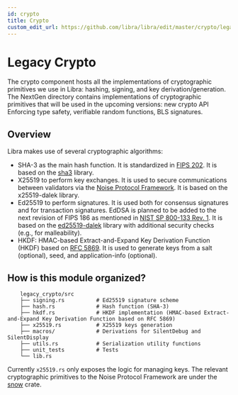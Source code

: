 ```yaml
---
id: crypto
title: Crypto
custom_edit_url: https://github.com/libra/libra/edit/master/crypto/legacy_crypto/README.md
---
```

# Legacy Crypto

The crypto component hosts all the implementations of cryptographic primitives we use in Libra: hashing, signing, and key derivation/generation. The NextGen directory contains implementations of cryptographic primitives that will be used in the upcoming versions: new crypto API Enforcing type safety, verifiable random functions, BLS signatures.

## Overview

Libra makes use of several cryptographic algorithms:

* SHA-3 as the main hash function. It is standardized in [FIPS 202](https://nvlpubs.nist.gov/nistpubs/FIPS/NIST.FIPS.202.pdf). It is based on the [sha3](https://docs.rs/sha3/) library.
* X25519 to perform key exchanges. It is used to secure communications between validators via the [Noise Protocol Framework](http://www.noiseprotocol.org/noise.html). It is based on the x25519-dalek library.
* Ed25519 to perform signatures. It is used both for consensus signatures and for transaction signatures. EdDSA is planned to be added to the next revision of FIPS 186 as mentioned in [NIST SP 800-133 Rev. 1](https://nvlpubs.nist.gov/nistpubs/SpecialPublications/NIST.SP.800-133r1-draft.pdf). It is based on the [ed25519-dalek](https://docs.rs/ed25519-dalek/1.0.0-pre.1/ed25519_dalek/) library with additional security checks (e.g., for malleability).
* HKDF: HMAC-based Extract-and-Expand Key Derivation Function (HKDF) based on [RFC 5869](https://tools.ietf.org/html/rfc5869). It is used to generate keys from a salt (optional), seed, and application-info (optional).

## How is this module organized?
```
    legacy_crypto/src
    ├── signing.rs          # Ed25519 signature scheme
    ├── hash.rs             # Hash function (SHA-3)
    ├── hkdf.rs             # HKDF implementation (HMAC-based Extract-and-Expand Key Derivation Function based on RFC 5869)
    ├── x25519.rs           # X25519 keys generation
    ├── macros/             # Derivations for SilentDebug and SilentDisplay
    ├── utils.rs            # Serialization utility functions
    ├── unit_tests          # Tests
    └── lib.rs
```

Currently `x25519.rs` only exposes the logic for managing keys. The relevant cryptographic primitives to the Noise Protocol Framework are under the [snow](https://docs.rs/snow/0.5.2/snow/) crate.

